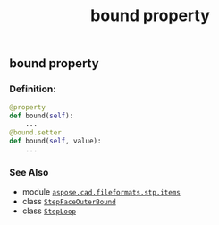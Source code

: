 ﻿---
title: bound property
second_title: Aspose.CAD for Python via .NET API References
description: 
type: docs
weight: 30
url: /aspose.cad.fileformats.stp.items/stepfaceouterbound/bound/
is_root: false
---

## bound property

### Definition:
```python
@property
def bound(self):
    ...
@bound.setter
def bound(self, value):
    ...
```

### See Also
* module [`aspose.cad.fileformats.stp.items`](../../)
* class [`StepFaceOuterBound`](/cad/python-net/aspose.cad.fileformats.stp.items/stepfaceouterbound)
* class [`StepLoop`](/cad/python-net/aspose.cad.fileformats.stp.items/steploop)

